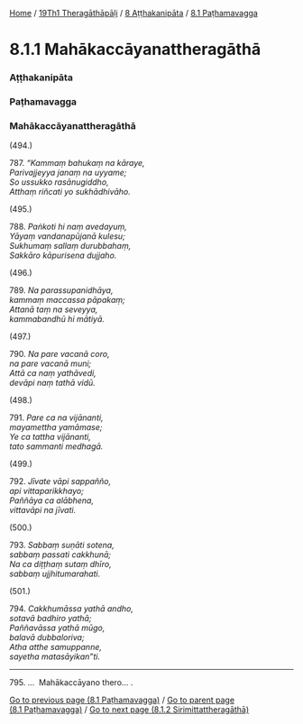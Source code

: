 
[Home](/) / [19Th1 Theragāthāpāḷi](../../../19Th1.md) / [8 Aṭṭhakanipāta](../../8.md) / [8.1 Paṭhamavagga](../8.1.md)

# 8.1.1 Mahākaccāyanattheragāthā

### Aṭṭhakanipāta

### Paṭhamavagga

### Mahākaccāyanattheragāthā

(494.)

787\. _“Kammaṃ bahukaṃ na kāraye,_  
_Parivajjeyya janaṃ na uyyame;_  
_So ussukko rasānugiddho,_  
_Atthaṃ riñcati yo sukhādhivāho._  


(495.)

788\. _Paṅkoti hi naṃ avedayuṃ,_  
_Yāyaṃ vandanapūjanā kulesu;_  
_Sukhumaṃ sallaṃ durubbahaṃ,_  
_Sakkāro kāpurisena dujjaho._  


(496.)

789\. _Na parassupanidhāya,_  
_kammaṃ maccassa pāpakaṃ;_  
_Attanā taṃ na seveyya,_  
_kammabandhū hi mātiyā._  


(497.)

790\. _Na pare vacanā coro,_  
_na pare vacanā muni;_  
_Attā ca naṃ yathāvedi,_  
_devāpi naṃ tathā vidū._  


(498.)

791\. _Pare ca na vijānanti,_  
_mayamettha yamāmase;_  
_Ye ca tattha vijānanti,_  
_tato sammanti medhagā._  


(499.)

792\. _Jīvate vāpi sappañño,_  
_api vittaparikkhayo;_  
_Paññāya ca alābhena,_  
_vittavāpi na jīvati._  


(500.)

793\. _Sabbaṃ suṇāti sotena,_  
_sabbaṃ passati cakkhunā;_  
_Na ca diṭṭhaṃ sutaṃ dhīro,_  
_sabbaṃ ujjhitumarahati._  


(501.)

794\. _Cakkhumāssa yathā andho,_  
_sotavā badhiro yathā;_  
_Paññavāssa yathā mūgo,_  
_balavā dubbaloriva;_  
_Atha atthe samuppanne,_  
_sayetha matasāyikan”ti._  


---

795\. …  Mahākaccāyano thero… .



[Go to previous page (8.1 Paṭhamavagga)](../8.1.md) / [Go to parent page (8.1 Paṭhamavagga)](../8.1.md) / [Go to next page (8.1.2 Sirimittattheragāthā)](8.1.2.md)


